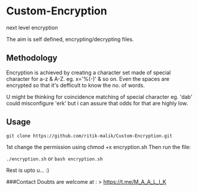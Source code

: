 # Custom-Encryption
next level encryption

The aim is self defined, encrypting/decrypting files.

## Methodology
Encryption is achieved by creating a character set made of special character for a-z & A-Z.
eg. x='%(-)' & so on. Even the spaces are encrypted so that it's defficult to know the no. of words.

U might be thinking for coincidence matching of special character eg. 'dab' could misconfigure 'erk' but i can assure that odds for that are highly low.

## Usage
`git clone https://github.com/ritik-malik/Custom-Encryption.git`

1st change the permission using chmod +x encryption.sh
Then run the file:

`./encryption.sh` or `bash encryption.sh`

Rest is upto u...  :)

###Contact
Doubts are welcome at : > https://t.me/M_A_A_L_I_K
